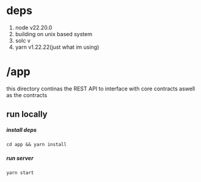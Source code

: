 # deps
1. node v22.20.0
1. building on unix based system
1. solc v
1. yarn v1.22.22(just what im using)
# /app
this directory continas the REST API to interface with core contracts aswell as the contracts

## run locally 
##### install deps
`cd app && yarn install`
##### run server 
`yarn start`


